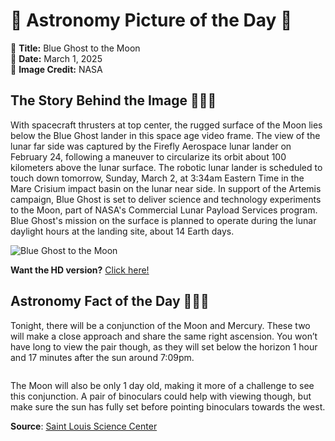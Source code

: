 # 🌌 Astronomy Picture of the Day 🌌
🔭 **Title:** Blue Ghost to the Moon  
📅 **Date:** March 1, 2025  
📸 **Image Credit:** NASA  

## The Story Behind the Image 🧑‍🚀🔭
With spacecraft thrusters at top center, the rugged surface of the Moon lies below the Blue Ghost lander in this space age video frame. The view of the lunar far side was captured by the Firefly Aerospace lunar lander on February 24, following a maneuver to circularize its orbit about 100 kilometers above the lunar surface. The robotic lunar lander is scheduled to touch down tomorrow, Sunday, March 2, at 3:34am Eastern Time in the Mare Crisium impact basin on the lunar near side. In support of the Artemis campaign, Blue Ghost is set to deliver science and technology experiments to the Moon, part of NASA's Commercial Lunar Payload Services program. Blue Ghost's mission on the surface is planned to operate during the lunar daylight hours at the landing site, about 14 Earth days.

![Blue Ghost to the Moon](https://apod.nasa.gov/apod/image/2503/BlueGhost_lunar1067.jpg)

**Want the HD version?** [Click here!](https://apod.nasa.gov/apod/image/2503/BlueGhost_lunar1067.jpg)

## Astronomy Fact of the Day 👩‍🚀🚀
<p>Tonight, there will be a conjunction of the Moon and Mercury. These two will make a close approach and share the same right ascension. You won’t have long to view the pair though, as they will set below the horizon 1 hour and 17 minutes after the sun around 7:09pm.</p>
<p><img src="https://www.slsc.org/wp-content/uploads/2025/02/feb-28.jpg" alt=""/></p>
<p>The Moon will also be only 1 day old, making it more of a challenge to see this conjunction. A pair of binoculars could help with viewing though, but make sure the sun has fully set before pointing binoculars towards the west.</p>

**Source**: [Saint Louis Science Center](https://www.slsc.org/astronomy-fact-of-the-day-february-28-2025/)
